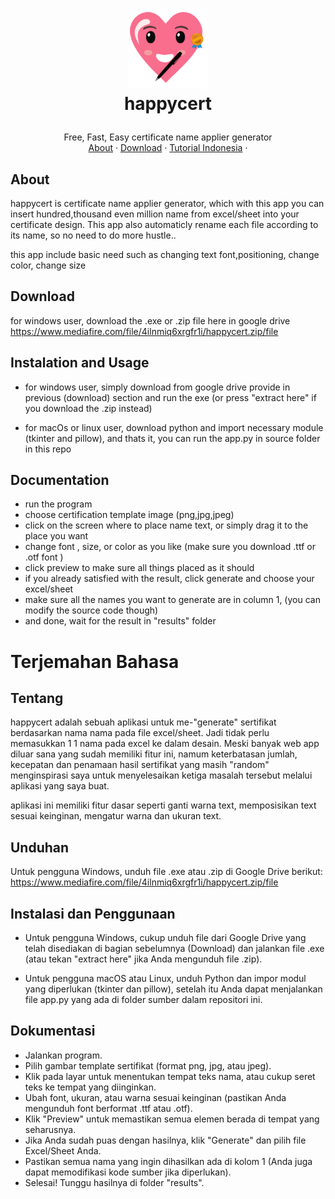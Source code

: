 <h1>
<p align="center">
  <img src="https://github.com/risal098/happycert/blob/main/source/android-chrome-192x192.png" alt="Logo" width="128">
  <br>happycert
</h1>
 <p align="center">
    Free, Fast, Easy certificate name applier generator
    <br />
    <a href="#about">About</a>
    ·
    <a href="https://www.mediafire.com/file/4ilnmiq6xrgfr1i/happycert.zip/file">Download</a>
    ·
    <a href="#terjemahan-bahasa">Tutorial Indonesia</a>
    ·
    
  </p>
</p>

## About
happycert is certificate name applier generator, which with this app you can insert hundred,thousand even million name from excel/sheet into your certificate design. This app also automaticly rename each file according to its name, so no need to do more hustle..

this app include basic need such as changing text font,positioning, change color, change size

## Download
for windows user, download the .exe or .zip file here in google drive
https://www.mediafire.com/file/4ilnmiq6xrgfr1i/happycert.zip/file


## Instalation and Usage
- for windows user, simply download from google drive provide in previous (download) section and run the exe (or press "extract here" if you download the .zip instead)

- for macOs or linux user, download python and import necessary module (tkinter and pillow), and thats it, you can run the app.py in source folder in this repo

## Documentation
- run the program
- choose certification template image (png,jpg,jpeg)
- click on the screen where to place name text, or simply drag it to the place you want
- change font , size, or color as you like (make sure you download .ttf or .otf font )
- click preview to make sure all things placed as it should
- if you already satisfied with the result, click generate and choose your excel/sheet
- make sure all the names you want to generate are in column 1, (you can modify the source code though)
- and done, wait for the result in "results" folder


# Terjemahan Bahasa

## Tentang 
happycert adalah sebuah aplikasi untuk me-"generate" sertifikat berdasarkan nama nama pada file excel/sheet. Jadi tidak perlu memasukkan 1 1 nama pada excel ke dalam desain. Meski banyak web app diluar sana yang sudah memiliki fitur ini, namum keterbatasan jumlah, kecepatan dan penamaan hasil sertifikat yang masih "random" menginspirasi saya untuk menyelesaikan ketiga masalah tersebut melalui aplikasi yang saya buat.

aplikasi ini memiliki fitur dasar seperti ganti warna text, memposisikan text sesuai keinginan, mengatur warna dan ukuran text.


## Unduhan
Untuk pengguna Windows, unduh file .exe atau .zip di Google Drive berikut:
https://www.mediafire.com/file/4ilnmiq6xrgfr1i/happycert.zip/file

## Instalasi dan Penggunaan
- Untuk pengguna Windows, cukup unduh file dari Google Drive yang telah disediakan di bagian sebelumnya (Download) dan jalankan file .exe (atau tekan "extract here" jika Anda mengunduh file .zip).

- Untuk pengguna macOS atau Linux, unduh Python dan impor modul yang diperlukan (tkinter dan pillow), setelah itu Anda dapat menjalankan file app.py yang ada di folder sumber dalam repositori ini.

## Dokumentasi
- Jalankan program.
- Pilih gambar template sertifikat (format png, jpg, atau jpeg).
- Klik pada layar untuk menentukan tempat teks nama, atau cukup seret teks ke tempat yang diinginkan.
- Ubah font, ukuran, atau warna sesuai keinginan (pastikan Anda mengunduh font berformat .ttf atau .otf).
- Klik "Preview" untuk memastikan semua elemen berada di tempat yang seharusnya.
- Jika Anda sudah puas dengan hasilnya, klik "Generate" dan pilih file Excel/Sheet Anda.
- Pastikan semua nama yang ingin dihasilkan ada di kolom 1 (Anda juga dapat memodifikasi kode sumber jika diperlukan).
- Selesai! Tunggu hasilnya di folder "results".
